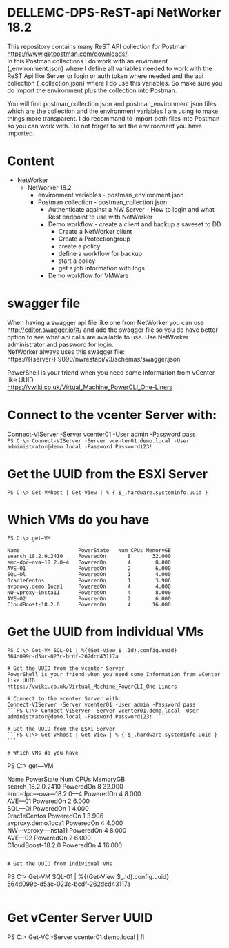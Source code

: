 # DELLEMC-DPS-ReST-api NetWorker 18.2

This repository contains many ReST API collection for Postman https://www.getpostman.com/downloads/.  
In this Postman collections I do work with an envirnment (_environment.json) where I define all variables needed to work with the ReST Api like Server or login or auth token where needed and the api collection (_collection.json) where I do use this variables. So make sure you do import the environment plus the collection into Postman.

You will find postman_collection.json and postman_environment.json files which are the collection and the environment variables I am using to make things more transparent. I do recommand to import both files into Postman so you can work with. Do not forget to set the environment you have imported.

# Content
* NetWorker  
  * NetWorker 18.2
    * environment variables - postman_environment.json
    * Postman collection - postman_collection.json
      * Authenticate against a NW Server - How to login and what Rest endpoint to use with NetWorker
      * Demo workflow - create a client and backup a saveset to DD
        * Create a NetWorker client  
        * Create a Protectiongroup  
        * create a policy  
        * define a workflow for backup  
        * start a policy  
        * get a job information with logs  
      * Demo workflow for VMWare  

# swagger file

When having a swagger api file like one from NetWorker you can use http://editor.swagger.io/#/ and add the swagger file so you do have better option to see what api calls are available to use. Use NetWorker administrator and password for login.  
NetWorker always uses this swagger file: https://{{server}}:9090/nwrestapi/v3/schemas/swagger.json

PowerShell is your friend when you need some Information from vCenter like UUID  
https://vwiki.co.uk/Virtual_Machine_PowerCLI_One-Liners

# Connect to the vcenter Server with:  
Connect-VIServer -Server vcenter01 -User admin -Password pass  
```PS C:\> Connect-VIServer -Server vcenter01.demo.local -User administrator@demo.local -Password Password123!  ```  

# Get the UUID from the ESXi Server     
```PS C:\> Get-VMhost | Get-View | % { $_.hardware.systeminfo.uuid }  ```  

# Which VMs do you have    
```
PS C:\> get—VM

Name                   PowerState   Num CPUs MemoryGB  
search_18.2.0.2410     PoweredOn       8       32.000  
emc-dpc—ova—18.2.0—4   PoweredOn       4        8.000  
AVE—01                 PoweredOn       2        6.000  
SQL—Ol                 PoweredOn       1        4.000  
0rac1eCentos           PoweredOn       1        3.906  
avproxy.demo.1oca1     PoweredOn       4        4.000  
NW—vproxy—insta11      PoweredOn       4        8.000  
AVE—02                 PoweredOn       2        6.000  
C1oudBoost-18.2.0      PoweredOn       4       16.000  
```

# Get the UUID from individual VMs  
```  
PS C:\> Get-VM SQL-01 | %{(Get-View $_.Id).config.uuid}  
564d099c-d5ac-023c-bcdf-262dcd43117a

# Get the UUID from the vcenter Server
PowerShell is your friend when you need some Information from vCenter like UUID  
https://vwiki.co.uk/Virtual_Machine_PowerCLI_One-Liners

# Connect to the vcenter Server with:  
Connect-VIServer -Server vcenter01 -User admin -Password pass  
```PS C:\> Connect-VIServer -Server vcenter01.demo.local -User administrator@demo.local -Password Password123!  ```  

# Get the UUID from the ESXi Server     
```PS C:\> Get-VMhost | Get-View | % { $_.hardware.systeminfo.uuid }  ```  

# Which VMs do you have    
```
PS C:\> get—VM

Name                   PowerState   Num CPUs MemoryGB  
search_18.2.0.2410     PoweredOn       8       32.000  
emc-dpc—ova—18.2.0—4   PoweredOn       4        8.000  
AVE—01                 PoweredOn       2        6.000  
SQL—Ol                 PoweredOn       1        4.000  
0rac1eCentos           PoweredOn       1        3.906  
avproxy.demo.1oca1     PoweredOn       4        4.000  
NW—vproxy—insta11      PoweredOn       4        8.000  
AVE—02                 PoweredOn       2        6.000  
C1oudBoost-18.2.0      PoweredOn       4       16.000  
```

# Get the UUID from individual VMs  
```  
PS C:\> Get-VM SQL-01 | %{(Get-View $_.Id).config.uuid}  
564d099c-d5ac-023c-bcdf-262dcd43117a  
```   
```  
# Get vCenter Server UUID
PS C:\> Get-VC -Server vcenter01.demo.local | fl 
```
